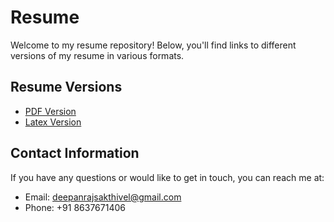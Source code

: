 # Resume 

Welcome to my resume repository! Below, you'll find links to different versions of my resume in various formats.

## Resume Versions

- [PDF Version](Deepanraj_resume.pdf)
- [Latex Version](Latex/myResume.tex)



## Contact Information

If you have any questions or would like to get in touch, you can reach me at:
- Email: deepanrajsakthivel@gmail.com
- Phone: +91 8637671406


